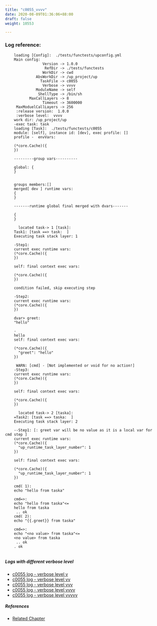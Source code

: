 ```yaml
---
title: "c0055_vvvv"
date: 2020-08-09T01:36:06+88:00
draft: false
weight: 10553

---
```


### Log reference: <no value>

```
    loading [Config]:  ./tests/functests/upconfig.yml
    Main config:
                 Version -> 1.0.0
                  RefDir -> ./tests/functests
                 WorkDir -> cwd
              AbsWorkDir -> /up_project/up
                TaskFile -> c0055
                 Verbose -> vvvv
              ModuleName -> self
               ShellType -> /bin/sh
           MaxCallLayers -> 8
                 Timeout -> 3600000
     MaxModuelCallLayers -> 256
     :release version:  1.0.0
     :verbose level:  vvvv
    work dir: /up_project/up
    -exec task: task
    loading [Task]:  ./tests/functests/c0055
    module: [self], instance id: [dev], exec profile: []
    profile -  envVars:
    
    (*core.Cache)({
    })
    
    ---------group vars----------
    
    global: {
    }
    
    
    groups members:[]
    merged[ dev ] runtime vars:
    {
    }
    
    -------runtime global final merged with dvars-------
    
    {
    }
    
      located task-> 1 [task]: 
    Task1: [task ==> task:  ]
    Executing task stack layer: 1
    
    -Step1:
    current exec runtime vars:
    (*core.Cache)({
    })
    
    self: final context exec vars:
    
    (*core.Cache)({
    })
    
    condition failed, skip executing step 
    
    -Step2:
    current exec runtime vars:
    (*core.Cache)({
    })
    
    dvar> greet:
    "hello"
    
    -
    hello
    self: final context exec vars:
    
    (*core.Cache)({
      "greet": "hello"
    })
    
     WARN: [cmd] - [Not implemented or void for no action!]
    -Step3:
    current exec runtime vars:
    (*core.Cache)({
    })
    
    self: final context exec vars:
    
    (*core.Cache)({
    })
    
      located task-> 2 [taska]: 
    =Task2: [task ==> taska:  ]
    Executing task stack layer: 2
    
    --Step1: [: greet var will be no value as it is a local var for cmd step ]
    current exec runtime vars:
    (*core.Cache)({
      "up_runtime_task_layer_number": 1
    })
    
    self: final context exec vars:
    
    (*core.Cache)({
      "up_runtime_task_layer_number": 1
    })
    
    cmd( 1):
    echo "hello from taska"
    
    cmd=>:
    echo "hello from taska"<=
    hello from taska
     .. ok
    cmd( 2):
    echo "{{.greet}} from taska"
    
    cmd=>:
    echo "<no value> from taska"<=
    <no value> from taska
     .. ok
    . ok
    
```

##### Logs with different verbose level
* [c0055 log - verbose level v](../../logs/c0055_v)
* [c0055 log - verbose level vv](../../logs/c0055_vv)
* [c0055 log - verbose level vvv](../../logs/c0055_vvv)
* [c0055 log - verbose level vvvv](../../logs/c0055_vvvv)
* [c0055 log - verbose level vvvvv](../../logs/c0055_vvvvv)

##### References
* [Related Chapter](../../flow-controll/c0055)
